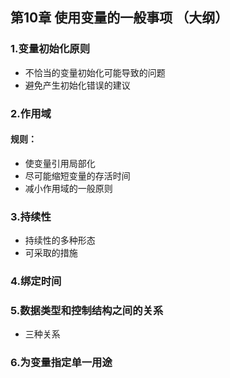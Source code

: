 ## 第10章 使用变量的一般事项 （大纲）
### 1.变量初始化原则
- 不恰当的变量初始化可能导致的问题
- 避免产生初始化错误的建议
### 2.作用域
#### 规则：
- 使变量引用局部化
- 尽可能缩短变量的存活时间
- 减小作用域的一般原则
### 3.持续性
- 持续性的多种形态
- 可采取的措施
### 4.绑定时间
### 5.数据类型和控制结构之间的关系
- 三种关系
### 6.为变量指定单一用途